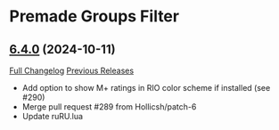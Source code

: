 # Premade Groups Filter

## [6.4.0](https://github.com/0xbs/premade-groups-filter/tree/6.4.0) (2024-10-11)
[Full Changelog](https://github.com/0xbs/premade-groups-filter/compare/6.3.0...6.4.0) [Previous Releases](https://github.com/0xbs/premade-groups-filter/releases)

- Add option to show M+ ratings in RIO color scheme if installed (see #290)  
- Merge pull request #289 from Hollicsh/patch-6  
- Update ruRU.lua  